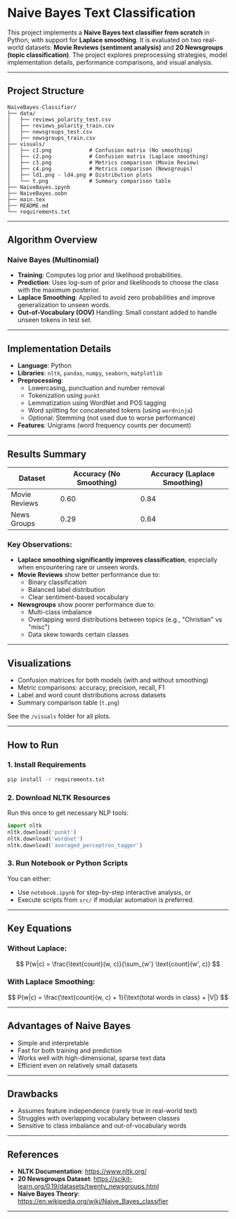 # Naive Bayes Text Classification

This project implements a **Naive Bayes text classifier from scratch** in Python, with support for **Laplace smoothing**. It is evaluated on two real-world datasets: **Movie Reviews (sentiment analysis)** and **20 Newsgroups (topic classification)**. The project explores preprocessing strategies, model implementation details, performance comparisons, and visual analysis.

---

## Project Structure

```
NaiveBayes-Classifier/
├── data/
│   ├── reviews_polarity_test.csv
│   ├── reviews_polarity_train.csv
│   ├── newsgroups_test.csv
│   ├── newsgroups_train.csv
├── visuals/
│   ├── c1.png            # Confusion matrix (No smoothing)
│   ├── c2.png            # Confusion matrix (Laplace smoothing)
│   ├── c3.png            # Metrics comparison (Movie Review)
│   ├── c4.png            # Metrics comparison (Newsgroups)
│   ├── ld1.png - ld4.png # Distribution plots
│   └── t.png             # Summary comparison table
├── NaiveBayes.ipynb
├── NaiveBayes.oobn
├── main.tex
├── README.md
└── requirements.txt
```

---

## Algorithm Overview

### Naive Bayes (Multinomial)

- **Training**: Computes log prior and likelihood probabilities.
- **Prediction**: Uses log-sum of prior and likelihoods to choose the class with the maximum posterior.
- **Laplace Smoothing**: Applied to avoid zero probabilities and improve generalization to unseen words.
- **Out-of-Vocabulary (OOV)** Handling: Small constant added to handle unseen tokens in test set.

---

## Implementation Details

- **Language**: Python
- **Libraries**: `nltk`, `pandas`, `numpy`, `seaborn`, `matplotlib`
- **Preprocessing**:
  - Lowercasing, punctuation and number removal
  - Tokenization using `punkt`
  - Lemmatization using WordNet and POS tagging
  - Word splitting for concatenated tokens (using `wordninja`)
  - Optional: Stemming (not used due to worse performance)
- **Features**: Unigrams (word frequency counts per document)

---

## Results Summary

| Dataset        | Accuracy (No Smoothing) | Accuracy (Laplace Smoothing) |
|----------------|--------------------------|-------------------------------|
| Movie Reviews  | 0.60                     | 0.84                          |
| News Groups    | 0.29                     | 0.64                          |

### Key Observations:
- **Laplace smoothing significantly improves classification**, especially when encountering rare or unseen words.
- **Movie Reviews** show better performance due to:
  - Binary classification
  - Balanced label distribution
  - Clear sentiment-based vocabulary
- **Newsgroups** show poorer performance due to:
  - Multi-class imbalance
  - Overlapping word distributions between topics (e.g., "Christian" vs "misc")
  - Data skew towards certain classes

---

## Visualizations

- Confusion matrices for both models (with and without smoothing)
- Metric comparisons: accuracy, precision, recall, F1
- Label and word count distributions across datasets
- Summary comparison table (`t.png`)

See the `/visuals` folder for all plots.

---

## How to Run

### 1. Install Requirements

```bash
pip install -r requirements.txt
```

### 2. Download NLTK Resources

Run this once to get necessary NLP tools:

```python
import nltk
nltk.download('punkt')
nltk.download('wordnet')
nltk.download('averaged_perceptron_tagger')
```

### 3. Run Notebook or Python Scripts

You can either:
- Use `notebook.ipynb` for step-by-step interactive analysis, or
- Execute scripts from `src/` if modular automation is preferred.

---

## Key Equations

### Without Laplace:

$$
P(w|c) = \frac{\text{count}(w, c)}{\sum_{w'} \text{count}(w', c)}
$$

### With Laplace Smoothing:

$$
P(w|c) = \frac{\text{count}(w, c) + 1}{\text{total words in class} + |V|}
$$

---

## Advantages of Naive Bayes

- Simple and interpretable
- Fast for both training and prediction
- Works well with high-dimensional, sparse text data
- Efficient even on relatively small datasets

---

## Drawbacks

- Assumes feature independence (rarely true in real-world text)
- Struggles with overlapping vocabulary between classes
- Sensitive to class imbalance and out-of-vocabulary words

---

## References

- **NLTK Documentation**: https://www.nltk.org/
- **20 Newsgroups Dataset**: https://scikit-learn.org/0.19/datasets/twenty_newsgroups.html
- **Naive Bayes Theory**: https://en.wikipedia.org/wiki/Naive_Bayes_classifier

---
